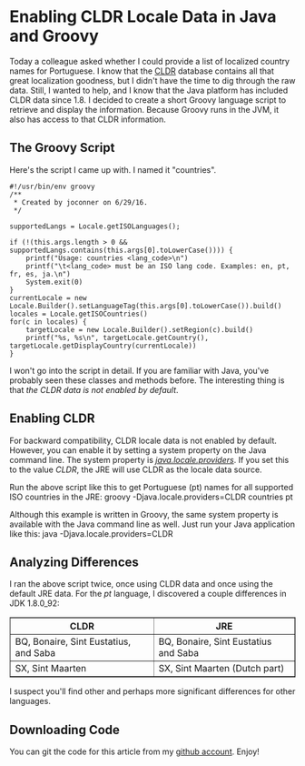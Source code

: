 # Enabling CLDR Locale Data in Java and Groovy

Today a colleague asked whether I could provide a list of localized country names for Portuguese. I know that the
[CLDR](http://cldr.unicode.org/) database contains all that great localization goodness, but I didn't have the time to dig through the raw data. Still, I wanted to help, and I know that the Java platform has included CLDR data since 1.8. I decided to create a short Groovy language script to retrieve and display the information. Because Groovy runs in the JVM, it also has access to that CLDR information.

## The Groovy Script

Here's the script I came up with. I named it "countries".

    #!/usr/bin/env groovy
    /**
     * Created by joconner on 6/29/16.
     */

    supportedLangs = Locale.getISOLanguages();

    if (!(this.args.length > 0 && supportedLangs.contains(this.args[0].toLowerCase()))) {
        printf("Usage: countries <lang_code>\n")
        printf("\t<lang_code> must be an ISO lang code. Examples: en, pt, fr, es, ja.\n")
        System.exit(0)
    }
    currentLocale = new Locale.Builder().setLanguageTag(this.args[0].toLowerCase()).build()
    locales = Locale.getISOCountries()
    for(c in locales) {
        targetLocale = new Locale.Builder().setRegion(c).build()
        printf("%s, %s\n", targetLocale.getCountry(), targetLocale.getDisplayCountry(currentLocale))
    }

I won't go into the script in detail. If you are familiar with Java, you've probably seen these classes and methods before. The interesting thing is that *the CLDR data is not enabled by default*.

## Enabling CLDR

For backward compatibility, CLDR locale data is not enabled by default. However, you can enable it by setting a system property on the Java command line. The system property is [_java.locale.providers_](https://docs.oracle.com/javase/8/docs/technotes/guides/intl/enhancements.8.html#cldr). If you set this to the value _CLDR_, the JRE will use CLDR as the locale data source.

Run the above script like this to get Portuguese (pt) names for all supported ISO countries in the JRE:
    groovy -Djava.locale.providers=CLDR countries pt

Although this example is written in Groovy, the same system property is available with the Java command line as well. Just run your Java application like this:
    java -Djava.locale.providers=CLDR <yourapphere>

## Analyzing Differences

I ran the above script twice, once using CLDR data and once using the default JRE data. For the _pt_ language, I discovered a couple differences in JDK 1.8.0_92:

<table border="1">
<tr><th>CLDR</th><th>JRE</th></tr>
<tr><td>BQ, Bonaire, Sint Eustatius, and Saba</td><td>BQ, Bonaire, Sint Eustatius and Saba</td></tr>
<tr><td>SX, Sint Maarten</td><td>SX, Sint Maarten (Dutch part)</td></tr>
</table>

I suspect you'll find other and perhaps more significant differences for other languages.

## Downloading Code

You can git the code for this article from my [github account](https://github.com/joconner/countrynames). Enjoy!